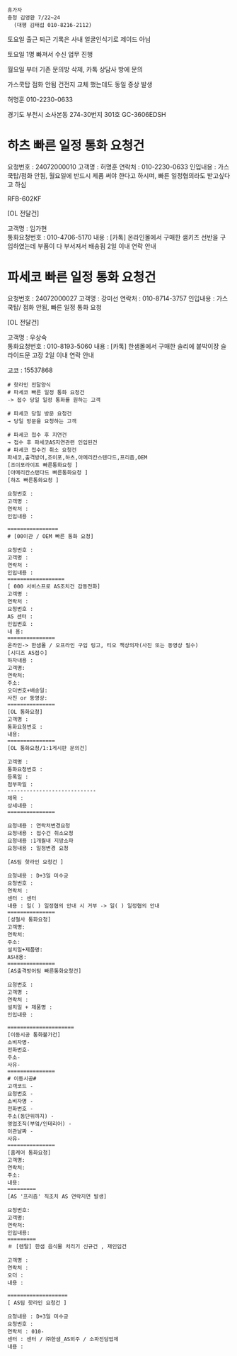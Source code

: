 ```
휴가자
충청 김영환 7/22~24
  (대행 김태섭 010-8216-2112)
```

토요일 출근 퇴근 기록은 사내 얼굴인식기로
제이드 아님

토요일 1명 빠져서 수신 업무 진행

월요일 부터 기존 문의방 삭제, 카톡 상담사 방에 문의



가스쿡탑 점화 안됨
건전지 교체 했는데도 동일 증상 발생


허명훈
010-2230-0633


경기도 부천시 소사본동 274-30번지 301호
GC-3606EDSH



 # 하츠 빠른 일정 통화 요청건 

요청번호 : 24072000010
고객명 : 허명훈
연락처 : 010-2230-0633
인입내용 : 가스쿡탑/점화 안됨, 월요일에 반드시 제품 써야 한다고 하시며, 빠른 일정협의라도 받고싶다고 하심

 RFB-602KF



[OL 전달건]  
  
고객명 : 임가현  
통화요청번호 : 010-4706-5170
내용 : [카톡] 온라인몰에서 구매한 샘키즈 선반을 구입하였는데 부품이 다 부서져서 배송됨
2일 이내 연락 안내



 # 파세코 빠른 일정 통화 요청건 

요청번호 : 24072000027
고객명 : 강미선
연락처 : 010-8714-3757
인입내용 : 가스 쿡탑/ 점화 안됨, 빠른 일정 통화 요청



[OL 전달건]  
  
고객명 : 우상숙  
통화요청번호 : 010-8193-5060
내용 : [카톡] 한샘몰에서 구매한 솔리에 붙박이장 슬라이드문 고장
2일 이내 연락 안내


고코 : 15537868



```
# 핫라인 전달양식  
# 파세코 빠른 일정 통화 요청건  
-> 접수 당일 일정 통화를 원하는 고객  
  
# 파세코 당일 방문 요청건  
→ 당일 방문을 요청하는 고객  
  
# 파세코 접수 후 지연건  
→ 접수 후 파세코AS지연관련 인입된건  
# 파세코 접수건 취소 요청건  
파세코,출격방어,조이포,하츠,아메리칸스텐다드,프리즘,OEM  
[조이포라이프 빠른통화요청 ]  
[아메리칸스탠다드 빠른통화요청 ]  
[하츠 빠른통화요청 ]  
  
요청번호 :  
고객명 :  
연락처 :  
인입내용 :  
  
================  
# [00이관 / OEM 빠른 통화 요청]  
  
요청번호 :  
고객명 :  
연락처 :  
인입내용 :  
==================  
[ 000 서비스프로 AS조치건 감동전화]  
고객명 :  
연락처 :  
요청번호 :  
AS 센터 :  
인입번호 :  
내 용:  
===============  
온라인-> 한샘몰 / 오프라인 구입 링고, 티오 책상의자(사진 또는 동영상 필수)  
[시디즈 AS접수]  
하자내용 :  
고객명:  
연락처:  
주소:  
오더번호+배송일:  
사진 or 동영상:  
===============  
[OL 통화요청]  
고객명 :  
통화요청번호 :  
내용:  
===============  
[OL 통화요청/1:1게시판 문의건]  
  
고객명 :  
통화요청번호 :  
등록일 :  
첨부파일 :  
----------------------------  
제목 :  
상세내용 :  
===============  
  
요청내용 : 연락처변경요청  
요청내용 : 접수건 취소요청  
요청내용 :1개월내 지방소파  
요청내용 : 일정변경 요청  
  
[AS팀 핫라인 요청건 ]  
  
요청내용 : D+3일 미수긍  
요청번호 :  
연락처 :  
센터 : 센터  
내용 : 일( ) 일정협의 안내 시 거부 -> 일( ) 일정협의 안내  
===============  
[성철사 통화요청]  
고객명:  
연락처:  
주소:  
설치일+제품명:  
AS내용:  
===============  
[AS출격방어팀 빠른통화요청건]  
  
요청번호 :  
고객명 :  
연락처 :  
설치일 + 제품명 :  
인입내용 :  
  
=====================  
[이동시공 통화불가건]  
소비자명-  
전화번호-  
주소-  
사유-  
===============  
# 이동시공#  
고객코드 -  
요청번호 -  
소비자명 -  
전화번호 -  
주소(동단위까지) -  
영업조직(부엌/인테리어) -  
이관날짜 -  
사유-  
===============  
[홈케어 통화요청]  
고객명:  
연락처:  
주소:  
내용:  
=========  
[AS '프리즘' 직조치 AS 연락지연 발생]  
  
요청번호:  
고객명:  
연락처:  
인입내용:  
=========  
＃ [렌탈] 한샘 음식물 처리기 신규건 , 재인입건  
  
고객명 :  
연락처 :  
오더 :  
내용 :  
  
===================  
[ AS팀 핫라인 요청건 ]  
  
요청내용 : D+3일 미수긍  
요청번호 :  
연락처 : 010-  
센터 : 센터 / ㈜한샘_AS외주 / 소파전담업체  
내용 :
```